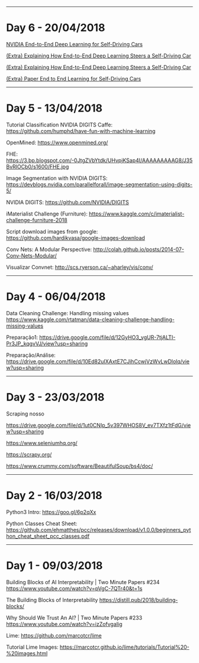 ___
# Day 6 - 20/04/2018

[NVIDIA End-to-End Deep Learning for Self-Driving Cars](https://devblogs.nvidia.com/deep-learning-self-driving-cars/)

[(Extra) Explaining How End-to-End Deep Learning Steers a Self-Driving Car](https://devblogs.nvidia.com/explaining-deep-learning-self-driving-car/)

[(Extra) Explaining How End-to-End Deep Learning Steers a Self-Driving Car](https://devblogs.nvidia.com/explaining-deep-learning-self-driving-car/)

[(Extra) Paper End to End Learning for Self-Driving Cars](https://arxiv.org/pdf/1604.07316v1.pdf)


___
# Day 5 - 13/04/2018

Tutorial Classification NVIDIA DIGITS Caffe:
https://github.com/humphd/have-fun-with-machine-learning

OpenMined:
https://www.openmined.org/

FHE:
https://3.bp.blogspot.com/-0JtgZVbYtdk/UHvpjKSap4I/AAAAAAAAAG8/J35BvRlOCb0/s1600/FHE.jpg

Image Segmentation with NVIDIA DIGITS:
https://devblogs.nvidia.com/parallelforall/image-segmentation-using-digits-5/

NVIDIA DIGITS:
https://github.com/NVIDIA/DIGITS

iMaterialist Challenge (Furniture):
https://www.kaggle.com/c/imaterialist-challenge-furniture-2018

Script download images from google:
https://github.com/hardikvasa/google-images-download

Conv Nets: A Modular Perspective:
http://colah.github.io/posts/2014-07-Conv-Nets-Modular/

Visualizar Convnet:
http://scs.ryerson.ca/~aharley/vis/conv/

___
# Day 4 - 06/04/2018

Data Cleaning Challenge: Handling missing values
https://www.kaggle.com/rtatman/data-cleaning-challenge-handling-missing-values

Preparação1:
https://drive.google.com/file/d/12GyHO3_vgUR-7tjALTI-Pr3JP_kqgvVJ/view?usp=sharing

Preparação/Análise:
https://drive.google.com/file/d/10Ed82uIXAxtE7CJihCcwjVzWvLwDlolq/view?usp=sharing

___
# Day 3 - 23/03/2018
Scraping nosso

https://drive.google.com/file/d/1ut0CNIp_5v397WHOS8V_ev7TXfz1tFdG/view?usp=sharing

https://www.seleniumhq.org/

https://scrapy.org/

https://www.crummy.com/software/BeautifulSoup/bs4/doc/

___
# Day 2 - 16/03/2018

Python3 Intro:
https://goo.gl/6p2qXx

Python Classes Cheat Sheet:
https://github.com/ehmatthes/pcc/releases/download/v1.0.0/beginners_python_cheat_sheet_pcc_classes.pdf
___
# Day 1 - 09/03/2018

Building Blocks of AI Interpretability | Two Minute Papers #234
https://www.youtube.com/watch?v=pVgC-7QTr40&t=1s

The Building Blocks of Interpretability
https://distill.pub/2018/building-blocks/

Why Should We Trust An AI? | Two Minute Papers #233
https://www.youtube.com/watch?v=izZofvgaIig

Lime:
https://github.com/marcotcr/lime

Tutorial Lime Images:
https://marcotcr.github.io/lime/tutorials/Tutorial%20-%20images.html
